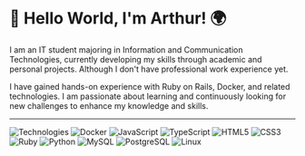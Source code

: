 # 👋 Hello World, I'm Arthur! 🌍

I am an IT student majoring in Information and Communication Technologies, currently developing my skills through academic and personal projects. Although I don't have professional work experience yet. 

I have gained hands-on experience with Ruby on Rails, Docker, and related technologies. I am passionate about learning and continuously looking for new challenges to enhance my knowledge and skills.

---

![Technologies](https://img.shields.io/badge/Ruby_on_Rails-DD0031?style=for-the-badge&logo=ruby-on-rails&logoColor=white) ![Docker](https://img.shields.io/badge/Docker-2496ED?style=for-the-badge&logo=docker&logoColor=white) ![JavaScript](https://img.shields.io/badge/JavaScript-F7DF1E?style=for-the-badge&logo=javascript&logoColor=black) ![TypeScript](https://img.shields.io/badge/TypeScript-3178C6?style=for-the-badge&logo=typescript&logoColor=white) ![HTML5](https://img.shields.io/badge/HTML5-E34F26?style=for-the-badge&logo=html5&logoColor=white) ![CSS3](https://img.shields.io/badge/CSS3-1572B6?style=for-the-badge&logo=css3&logoColor=white) ![Ruby](https://img.shields.io/badge/Ruby-CC342D?style=for-the-badge&logo=ruby&logoColor=white) ![Python](https://img.shields.io/badge/Python-3776AB?style=for-the-badge&logo=python&logoColor=white) ![MySQL](https://img.shields.io/badge/MySQL-4479A1?style=for-the-badge&logo=mysql&logoColor=white) ![PostgreSQL](https://img.shields.io/badge/PostgreSQL-336791?style=for-the-badge&logo=postgresql&logoColor=white) ![Linux](https://img.shields.io/badge/Linux-FCC624?style=for-the-badge&logo=linux&logoColor=black)





